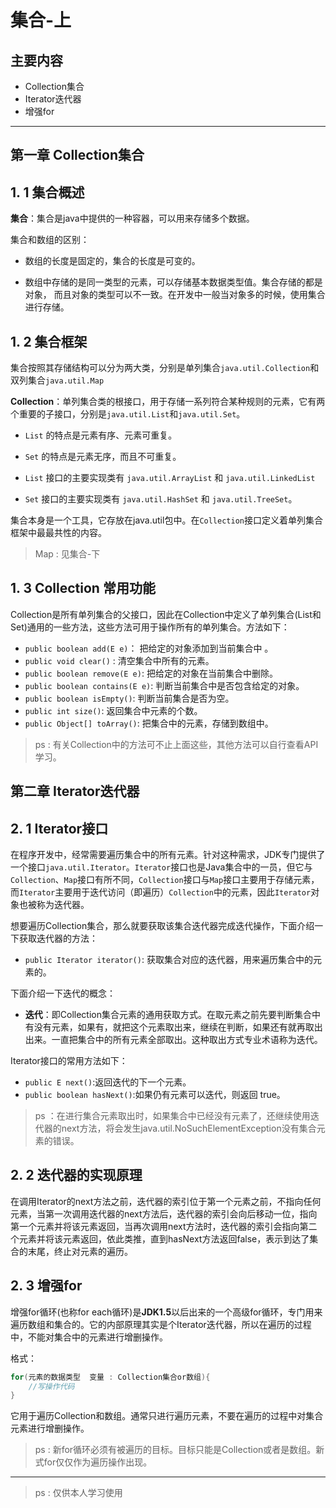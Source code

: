 # 集合-上
## 主要内容

- Collection集合
- Iterator迭代器
- 增强for
---
## **第一章 Collection集合**
## 1. 1 集合概述

**集合**：集合是java中提供的一种容器，可以用来存储多个数据。

集合和数组的区别：

* 数组的长度是固定的，集合的长度是可变的。

* 数组中存储的是同一类型的元素，可以存储基本数据类型值。集合存储的都是对象， 而且对象的类型可以不一致。在开发中一般当对象多的时候，使用集合进行存储。

## 1. 2 集合框架

集合按照其存储结构可以分为两大类，分别是单列集合`java.util.Collection`和双列集合`java.util.Map`

**Collection**：单列集合类的根接口，用于存储一系列符合某种规则的元素，它有两个重要的子接口，分别是`java.util.List`和`java.util.Set`。

* `List` 的特点是元素有序、元素可重复。

* `Set` 的特点是元素无序，而且不可重复。

* `List` 接口的主要实现类有 `java.util.ArrayList` 和 `java.util.LinkedList`

* `Set` 接口的主要实现类有 `java.util.HashSet` 和 `java.util.TreeSet`。

集合本身是一个工具，它存放在java.util包中。在`Collection`接口定义着单列集合框架中最最共性的内容。
> Map : 见集合-下

## 1. 3 Collection 常用功能

Collection是所有单列集合的父接口，因此在Collection中定义了单列集合(List和Set)通用的一些方法，这些方法可用于操作所有的单列集合。方法如下：

* `public boolean add(E e)`：       把给定的对象添加到当前集合中 。
* `public void clear()` :           清空集合中所有的元素。
* `public boolean remove(E e)`:     把给定的对象在当前集合中删除。
* `public boolean contains(E e)`:   判断当前集合中是否包含给定的对象。
* `public boolean isEmpty()`:       判断当前集合是否为空。
* `public int size()`:              返回集合中元素的个数。
* `public Object[] toArray()`:      把集合中的元素，存储到数组中。

> ps : 有关Collection中的方法可不止上面这些，其他方法可以自行查看API学习。

## **第二章 Iterator迭代器**

## 2. 1 Iterator接口

在程序开发中，经常需要遍历集合中的所有元素。针对这种需求，JDK专门提供了一个接口`java.util.Iterator`。`Iterator`接口也是Java集合中的一员，但它与`Collection`、`Map`接口有所不同，`Collection`接口与`Map`接口主要用于存储元素，而`Iterator`主要用于迭代访问（即遍历）`Collection`中的元素，因此`Iterator`对象也被称为迭代器。

想要遍历Collection集合，那么就要获取该集合迭代器完成迭代操作，下面介绍一下获取迭代器的方法：

* `public Iterator iterator()`: 获取集合对应的迭代器，用来遍历集合中的元素的。

下面介绍一下迭代的概念：

* **迭代**：即Collection集合元素的通用获取方式。在取元素之前先要判断集合中有没有元素，如果有，就把这个元素取出来，继续在判断，如果还有就再取出出来。一直把集合中的所有元素全部取出。这种取出方式专业术语称为迭代。

Iterator接口的常用方法如下：

* `public E next()`:返回迭代的下一个元素。
* `public boolean hasNext()`:如果仍有元素可以迭代，则返回 true。

>ps ：在进行集合元素取出时，如果集合中已经没有元素了，还继续使用迭代器的next方法，将会发生java.util.NoSuchElementException没有集合元素的错误。

## 2. 2 迭代器的实现原理

在调用Iterator的next方法之前，迭代器的索引位于第一个元素之前，不指向任何元素，当第一次调用迭代器的next方法后，迭代器的索引会向后移动一位，指向第一个元素并将该元素返回，当再次调用next方法时，迭代器的索引会指向第二个元素并将该元素返回，依此类推，直到hasNext方法返回false，表示到达了集合的末尾，终止对元素的遍历。

## 2. 3 增强for

增强for循环(也称for each循环)是**JDK1.5**以后出来的一个高级for循环，专门用来遍历数组和集合的。它的内部原理其实是个Iterator迭代器，所以在遍历的过程中，不能对集合中的元素进行增删操作。

格式：

~~~java
for(元素的数据类型  变量 : Collection集合or数组){ 
  	//写操作代码
}
~~~

它用于遍历Collection和数组。通常只进行遍历元素，不要在遍历的过程中对集合元素进行增删操作。

> ps : 新for循环必须有被遍历的目标。目标只能是Collection或者是数组。新式for仅仅作为遍历操作出现。
---
> ps : 仅供本人学习使用
